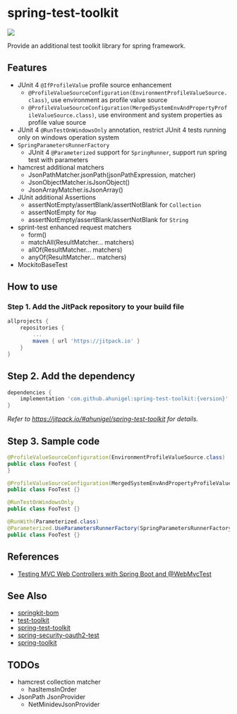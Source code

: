 # spring-test-toolkit
[![](https://jitpack.io/v/ahunigel/spring-test-toolkit.svg)](https://jitpack.io/#ahunigel/spring-test-toolkit)

Provide an additional test toolkit library for spring framework.

## Features
- JUnit 4 `@IfProfileValue` profile source enhancement
    - `@ProfileValueSourceConfiguration(EnvironmentProfileValueSource.class)`, use environment as profile value source
    - `@ProfileValueSourceConfiguration(MergedSystemEnvAndPropertyProfileValueSource.class)`, use environment and system properties as profile value source
- JUnit 4 `@RunTestOnWindowsOnly` annotation, restrict JUnit 4 tests running only on windows operation system
- `SpringParametersRunnerFactory`
    - JUnit 4 `@Parameterized` support for `SpringRunner`, support run spring test with parameters
- hamcrest additional matchers
    - JsonPathMatcher.jsonPath(jsonPathExpression, matcher)
    - JsonObjectMatcher.isJsonObject()
    - JsonArrayMatcher.isJsonArray()
- JUnit additional Assertions
    - assertNotEmpty/assertBlank/assertNotBlank for `Collection`
    - assertNotEmpty for `Map`
    - assertNotEmpty/assertBlank/assertNotBlank for `String`
- sprint-test enhanced request matchers
    - form()
    - matchAll(ResultMatcher... matchers)
    - allOf(ResultMatcher... matchers)
    - anyOf(ResultMatcher... matchers)
- MockitoBaseTest

## How to use

### Step 1. Add the JitPack repository to your build file
```groovy
allprojects {
    repositories {
        ...
        maven { url 'https://jitpack.io' }
    }
}
```
## Step 2. Add the dependency
```groovy
dependencies {
    implementation 'com.github.ahunigel:spring-test-toolkit:{version}'
}
```
_Refer to https://jitpack.io/#ahunigel/spring-test-toolkit for details._

## Step 3. Sample code
```java
@ProfileValueSourceConfiguration(EnvironmentProfileValueSource.class)
public class FooTest {
}
```

```java
@ProfileValueSourceConfiguration(MergedSystemEnvAndPropertyProfileValueSource.class)
public class FooTest {}
```

```java
@RunTestOnWindowsOnly
public class FooTest {}
```

```java
@RunWith(Parameterized.class)
@Parameterized.UseParametersRunnerFactory(SpringParametersRunnerFactory.class)
public class FooTest {}
```
## References
- [Testing MVC Web Controllers with Spring Boot and @WebMvcTest](https://reflectoring.io/spring-boot-web-controller-test/)

## See Also
- [springkit-bom](https://github.com/ahunigel/springkit-bom)
- [test-toolkit](https://github.com/ahunigel/test-toolkit)
- [spring-test-toolkit](https://github.com/ahunigel/spring-test-toolkit)
- [spring-security-oauth2-test](https://github.com/ahunigel/spring-security-oauth2-test)
- [spring-toolkit](https://github.com/ahunigel/spring-toolkit)

## TODOs
- hamcrest collection matcher
    - hasItemsInOrder
- JsonPath JsonProvider
    - NetMinidevJsonProvider
